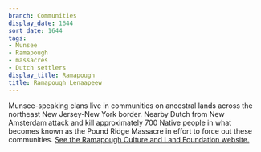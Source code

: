 ```yaml
---
branch: Communities
display_date: 1644
sort_date: 1644
tags:
- Munsee
- Ramapough
- massacres
- Dutch settlers
display_title: Ramapough
title: Ramapough Lenaapeew
---
```


Munsee-speaking clans live in communities on ancestral lands across the northeast New Jersey-New York border. Nearby Dutch from New Amsterdam attack and kill approximately 700 Native people in what becomes known as the Pound Ridge Massacre in effort to force out these communities.
[See the Ramapough Culture and Land Foundation website.](https://ramapough.org)
